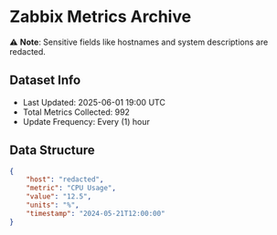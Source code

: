 # Zabbix Metrics Archive

⚠️ **Note**: Sensitive fields like hostnames and system descriptions are redacted.

## Dataset Info
- Last Updated: 2025-06-01 19:00 UTC
- Total Metrics Collected: 992
- Update Frequency: Every (1) hour

## Data Structure
```json
{
    "host": "redacted",
    "metric": "CPU Usage",
    "value": "12.5",
    "units": "%",
    "timestamp": "2024-05-21T12:00:00"
}
```
